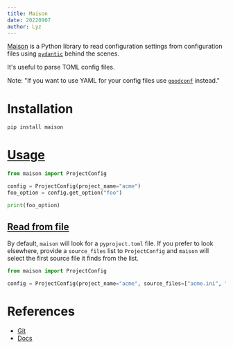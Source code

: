 ```yaml
---
title: Maison
date: 20220907
author: Lyz
---
```


[Maison](https://github.com/dbatten5/maison) is a Python library to read
configuration settings from configuration files using [`pydantic`](pydantic.md)
behind the scenes.

It's useful to parse TOML config files.

Note: "If you want to use YAML for your config files use
[`goodconf`](goodconf.md) instead."

# Installation

```bash
pip install maison
```

# [Usage](https://dbatten5.github.io/maison/)

```python
from maison import ProjectConfig

config = ProjectConfig(project_name="acme")
foo_option = config.get_option("foo")

print(foo_option)
```

## [Read from file](https://dbatten5.github.io/maison/usage/#source-files)

By default, `maison` will look for a `pyproject.toml` file. If you prefer to
look elsewhere, provide a `source_files` list to `ProjectConfig` and `maison`
will select the first source file it finds from the list.

```python
from maison import ProjectConfig

config = ProjectConfig(project_name="acme", source_files=["acme.ini", "pyproject.toml"])
```

# References

- [Git](https://github.com/dbatten5/maison)
- [Docs](https://dbatten5.github.io/maison/)
